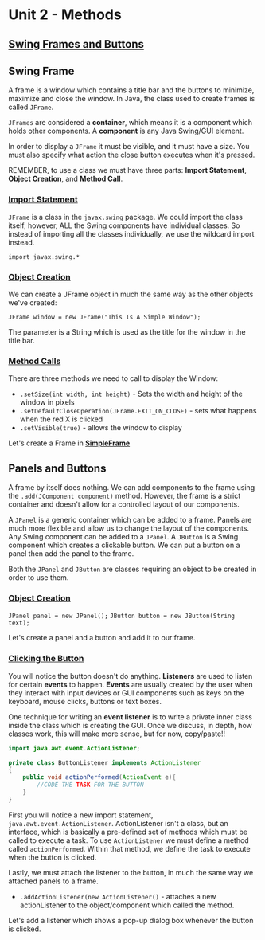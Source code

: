# Unit 2 - Methods

## <u>Swing Frames and Buttons</u>

## Swing Frame

A frame is a window which contains a title bar and the buttons to minimize, maximize and close the window. In Java, the class used to create frames is called `JFrame`. 

`JFrames` are considered a **container**, which means it is a component which holds other components. A **component** is any Java Swing/GUI element.

In order to display a `JFrame` it must be visible, and it must have a size. You must also specify what action the close button executes when it's pressed. 

REMEMBER, to use a class we must have three parts:  **Import Statement**, **Object Creation**, and **Method Call**.

### [Import Statement]()

`JFrame` is a class in the `javax.swing` package. We could import the class itself, however, ALL the Swing components have individual classes. So instead of importing all the classes individually, we use the wildcard import instead.

`import javax.swing.*`

### [Object Creation]()

We can create a JFrame object in much the same way as the other objects we've created:

`JFrame window = new JFrame("This Is A Simple Window");`

The parameter is a String which is used as the title for the window in the title bar.

### [Method Calls]()

There are three methods we need to call to display the Window: 

- `.setSize(int width, int height)` - Sets the width and height of the window in pixels
- `.setDefaultCloseOperation(JFrame.EXIT_ON_CLOSE)` - sets what happens when the red X is clicked
- `.setVisible(true)` - allows the window to display

Let's create a Frame in [**SimpleFrame**][code1]

## Panels and Buttons

A frame by itself does nothing. We can add components to the frame using the `.add(JComponent component)` method. However, the frame is a strict container and doesn't allow for a controlled layout of our components.

A `JPanel` is a generic container which can be added to a frame. Panels are much more flexible and allow us to change the layout of the components. Any Swing component can be added to a `JPanel`. A `JButton` is a Swing component which creates a clickable button. We can put a button on a panel then add the panel to the frame. 

Both the `JPanel` and `JButton` are classes requiring an object to be created in order to use them. 

### [Object Creation]()

`JPanel panel = new JPanel();`
`JButton button = new JButton(String text);`

Let's create a panel and a button and add it to our frame.


### [Clicking the Button]()

You will notice the button doesn't do anything. **Listeners** are used to listen for certain **events** to happen. **Events** are usually created by the user when they interact with input devices or GUI components such as keys on the keyboard, mouse clicks, buttons or text boxes.

One technique for writing an **event listener** is to write a private inner class inside the class which is creating the GUI. Once we discuss, in depth, how classes work, this will make more sense, but for now, copy/paste!!

```java
import java.awt.event.ActionListener;

private class ButtonListener implements ActionListener
{
    public void actionPerformed(ActionEvent e){
        //CODE THE TASK FOR THE BUTTON
    }
}
```

First you will notice a new import statement, `java.awt.event.ActionListener`. ActionListener isn't a class, but an interface, which is basically a pre-defined set of methods which must be called to execute a task. To use `ActionListener` we must define a method called `actionPerformed`. Within that method, we define the task to execute when the button is clicked. 

Lastly, we must attach the listener to the button, in much the same way we attached panels to a frame. 
- `.addActionListener(new ActionListener()` - attaches a new actionListener to the object/component which called the method. 

Let's add a listener which shows a pop-up dialog box whenever the button is clicked. 


[code1]: src/SimpleFrame.java